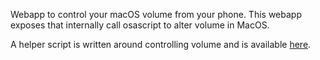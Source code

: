 Webapp to control your macOS volume from your phone.
This webapp exposes that internally call osascript to alter volume in MacOS.

A helper script is written around controlling volume and is available [here](./vol.sh).
